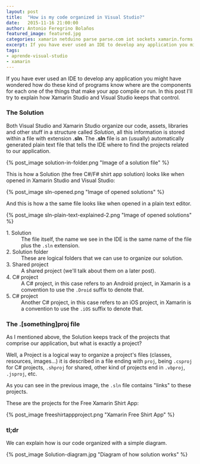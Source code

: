 ```yaml
---
layout: post
title:  "How is my code organized in Visual Studio?"
date:   2015-11-16 21:00:00
author: Antonio Feregrino Bolaños
featured_image: featured.jpg
categories: xamarin netduino parse parse.com iot sockets xamarin.forms poc xamarin
excerpt: If you have ever used an IDE to develop any application you might have wondered how do these kind of programs know where are the components for each one of the things that make your app compile or run. In this post I'll try to explain how Xamarin Studio and Visual Studio keeps that control.
tags:
- aprende-visual-studio
- xamarin
---
```

If you have ever used an IDE to develop any application you might have wondered how do these kind of programs know where are the components for each one of the things that make your app compile or run. In this post I'll try to explain how Xamarin Studio and Visual Studio keeps that control.

### The Solution
Both Visual Studio and Xamarin Studio organize our code, assets, libraries and other stuff in a structure called *Solution*, all this information is stored within a file with extension **.sln**. The **.sln** file is an (usually) automatically generated plain text file that tells the IDE where to find the projects related to our application.

{% post_image solution-in-folder.png "Image of a solution file" %}

This is how a Solution (the free C#/F# shirt app solution) looks like when opened in Xamarin Studio and Visual Studio:

{% post_image sln-opened.png "Image of opened solutions" %}

And this is how a the same file looks like when opened in a plain text editor.

{% post_image sln-plain-text-explained-2.png "Image of opened solutions" %}

<dl>
<dt>1. Solution</dt>
<dd>The file itself, the name we see in the IDE is the same name of the file plus the <code>.sln</code> extension.</dd>
<dt>2. Solution folder</dt>
<dd>These are logical folders that we can use to organize our solution.</dd>
<dt>3. Shared project</dt>
<dd>A shared project (we'll talk about them on a later post).</dd>
<dt>4. C# project</dt>
<dd>A C# project, in this case refers to an Android project, in Xamarin is a convention to use the <code>.Droid</code> suffix to denote that.</dd>
<dt>5. C# project</dt>
<dd>Another C# project, in this case refers to an iOS project, in Xamarin is a convention to use the <code>.iOS</code> suffix to denote that.</dd>
</dl>


### The .[something]proj file

As I mentioned above, the Solution keeps track of the projects that comprise our application, but what is exactly a project?

Well, a Project is a logical way to organize a project's files (classes, resources, images...) it is described in a file ending with `proj`, being `.csproj` for C# projects, `.shproj` for shared, other kind of projects end in `.vbproj`, `.jsproj`, etc.

As you can see in the previous image, the `.sln` file contains "links" to these projects.

These are the projects for the Free Xamarin Shirt App:

{% post_image freeshirtappproject.png "Xamarin Free Shirt App" %}

### tl;dr
We can explain how is our code organized with a simple diagram. 

{% post_image Solution-diagram.jpg "Diagram of how solution works" %}
